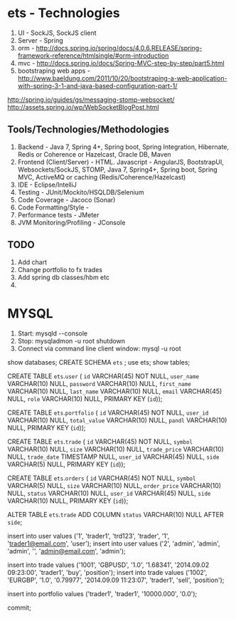 ets - Technologies
==================

1) UI - SockJS, SockJS client
2) Server - Spring 
3) orm - http://docs.spring.io/spring/docs/4.0.6.RELEASE/spring-framework-reference/htmlsingle/#orm-introduction
4) mvc - http://docs.spring.io/docs/Spring-MVC-step-by-step/part5.html
5) bootstraping web apps - http://www.baeldung.com/2011/10/20/bootstraping-a-web-application-with-spring-3-1-and-java-based-configuration-part-1/

http://spring.io/guides/gs/messaging-stomp-websocket/
http://assets.spring.io/wp/WebSocketBlogPost.html


Tools/Technologies/Methodologies
---------------------------------
1) Backend - Java 7, Spring 4+, Spring boot, Spring Integration, Hibernate, Redis or Coherence or Hazelcast, Oracle DB, Maven
2) Frontend (Client/Server) -  HTML. Javascript - AngularJS, BootstrapUI, Websockets/SockJS, STOMP, Java 7, Spring4+, Spring boot, Spring MVC, ActiveMQ or caching (Redis/Coherence/Hazelcast)
2) IDE - Eclipse/IntelliJ
2) Testing - JUnit/Mockito/HSQLDB/Selenium
3) Code Coverage - Jacoco (Sonar)
4) Code Formatting/Style - 
5) Performance tests - JMeter
6) JVM Monitoring/Profiling - JConsole


TODO
----
1) Add chart
2) Change portfolio to fx trades
3) Add spring db classes/hbm etc
4) 

MYSQL
=====
1) Start: mysqld --console
2) Stop: mysqladmon -u root shutdown
3) Connect via command line client window: mysql -u root

show databases;
CREATE SCHEMA `ets` ;
use ets;
show tables;

CREATE TABLE `ets`.`user` (
  `id` VARCHAR(45) NOT NULL,
  `user_name` VARCHAR(10) NULL,
  `password` VARCHAR(10) NULL,
  `first_name` VARCHAR(10) NULL,
  `last_name` VARCHAR(10) NULL,
  `email` VARCHAR(45) NULL,
  `role` VARCHAR(10) NULL,
  PRIMARY KEY (`id`));
  
CREATE TABLE `ets`.`portfolio` (
  `id` VARCHAR(45) NOT NULL,
  `user_id` VARCHAR(10) NULL,
  `total_value` VARCHAR(10) NULL,
  `pandl` VARCHAR(10) NULL,
  PRIMARY KEY (`id`));
  
CREATE TABLE `ets`.`trade` (
  `id` VARCHAR(45) NOT NULL,
  `symbol` VARCHAR(10) NULL,
  `size` VARCHAR(10) NULL,
  `trade_price` VARCHAR(10) NULL,
  `trade_date` TIMESTAMP NULL,
  `user_id` VARCHAR(45) NULL,
  `side` VARCHAR(5) NULL,
  PRIMARY KEY (`id`));
  
CREATE TABLE `ets`.`orders` (
  `id` VARCHAR(45) NOT NULL,
  `symbol` VARCHAR(5) NULL,
  `size` VARCHAR(10) NULL,
  `order_price` VARCHAR(10) NULL,
  `status` VARCHAR(10) NULL,
  `user_id` VARCHAR(45) NULL,
  `side` VARCHAR(10) NULL,
  PRIMARY KEY (`id`));
  
ALTER TABLE `ets`.`trade` 
ADD COLUMN `status` VARCHAR(10) NULL AFTER `side`;
  

insert into user values ('1', 'trader1', 'trd123', 'trader', '1', 'trader1@email.com', 'user');
insert into user values ('2', 'admin', 'admin', 'admin', '', 'admin@email.com', 'admin');

insert into trade values ('1001', 'GBPUSD', '1.0', '1.68341', '2014.09.02 09:23:00', 'trader1', 'buy', 'position');
insert into trade values ('1002', 'EURGBP', '1.0', '0.79977', '2014.09.09 11:23:07', 'trader1', 'sell', 'position');

insert into portfolio values ('trader1', 'trader1', '10000.000', '0.0');

commit;


